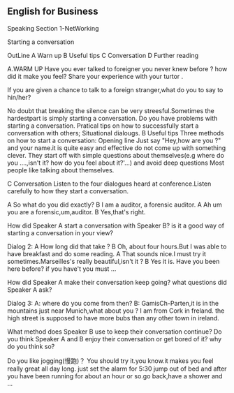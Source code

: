 ## English for Business
Speaking 
Section 1-NetWorking 

Starting a conversation

OutLine 
A Warn up
B Useful tips
C Conversation
D Further reading 


A.WARM UP
Have you ever talked to foreigner you never knew before ?
how did it make you feel? Share your experience with your turtor .


If you are given a chance to talk to a foreign stranger,what do you to say to hin/her?


No doubt that breaking the silence can be very streesful.Sometimes the hardestpart is simply starting a conversation.
Do you have problems with starting a conversation.
Pratical tips on how to successfully start a conversation with others;
Situational dialougs.
B Useful tips 
Three methods on how to start a conversation:
Opening line Just say "Hey,how are you ?" and your name.it is quite easy and effective do not come up with something clever.
They start off with simple questions about themselves(e.g where do you ....,isn't it? how do you feel about it?'...) and avoid deep questions Most people like talking  about themselves.

C  Conversation 
Listen to the four dialogues heard at conference.Listen carefully to how they start a conversation.

A So what do you did exactly?
B I am a auditor, a forensic auditor.
A Ah um you are a forensic,um,auditor.
B Yes,that's right.

How did Speaker A start a conversation with Speaker B?
is it a good way of starting a  conversation in your view?


Dialog 2:
A  How long did that take ?
B  Oh, about four hours.But I was able to have breakfast and do some reading.
A  That sounds nice.I must try it sometimes.Marseilles's really beautiful,isn't it ?
B  Yes it is. Have  you been here before? if you have't you must ...

How did Speaker A make  their conversation keep going? what questions did Speaker A ask?

Dialog 3:
A: where do you come from then?
B: GamisCh-Parten,it is in the mountains just near Munich,what about you ?
I am from Cork in freland. the high street is supposed to have more bubs than any other town in ireland.

What method does Speaker B use to keep their conversation continue?
Do you think Speaker A and B enjoy their conversation or get bored of it? why do you think so?


Do you like jogging(慢跑)？ You should try it.you know.it makes you feel really great all day long. just set the alarm for 5:30 jump out of bed and after you have been running for about an hour or so.go back,have a shower and ...
































